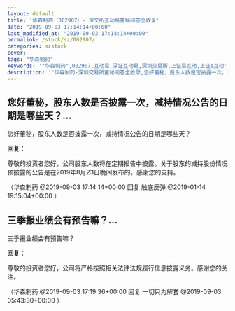 ```yaml
---
layout: default
title: '华森制药（002907）- 深交所互动易董秘问答全收录'
date: "2019-09-03 17:14:14+00:00"
last_modified_at: "2019-09-03 17:14:14+00:00"
permalink: /stock/sz/002907/
categories: szstock
cover: 
tags: "华森制药"
keywords: '"华森制药",002907,互动易,深证互动易,深圳交易所,上证易互动,上证e互动'
description: '"华森制药-深圳交易所董秘问答全收录,您好董秘，股东人数是否披露一次，减持情况公告的日期是哪些天？"'
---
```


## 您好董秘，股东人数是否披露一次，减持情况公告的日期是哪些天？...

您好董秘，股东人数是否披露一次，减持情况公告的日期是哪些天？

**回复**：

尊敬的投资者您好，公司股东人数将在定期报告中披露。关于股东的减持股份情况预披露的公告是在2019年8月23日晚间发布的。感谢您的支持。 

（华森制药  @2019-09-03 17:14:14+00:00 回复 触底反弹  @2019-01-14 19:15:04+00:00 ）

## 三季报业绩会有预告嘛？...

三季报业绩会有预告嘛？

**回复**：

尊敬的投资者您好，公司将严格按照相关法律法规履行信息披露义务。感谢您的关注。 

（华森制药  @2019-09-03 17:19:36+00:00 回复 一切只为解套  @2019-09-03 05:43:30+00:00 ）

